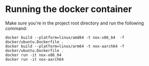 

# Running the docker container
Make sure you're in the project root directory and run the following command:
```shell
docker build --platform=linux/amd64 -t nox-x86_64  -f docker/ubuntu.Dockerfile .
docker build --platform=linux/arm64 -t nox-aarch64 -f docker/ubuntu.Dockerfile .
docker run -it nox-x86_64
docker run -it nox-aarch64
```
